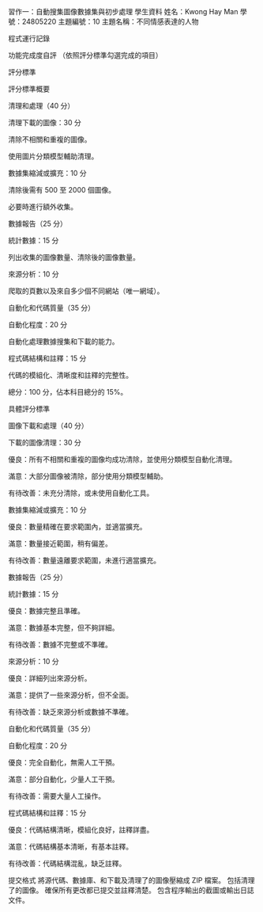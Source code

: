 習作一：自動搜集圖像數據集與初步處理
學生資料
姓名：Kwong Hay Man
學號：24805220
主題編號：10
主題名稱：不同情感表達的人物

程式運行記錄

功能完成度自評
（依照評分標準勾選完成的項目）


評分標準

評分標準概要

清理和處理（40 分）

清理下載的圖像：30 分

清除不相關和重複的圖像。

使用圖片分類模型輔助清理。

數據集縮減或擴充：10 分

清除後需有 500 至 2000 個圖像。

必要時進行額外收集。

數據報告（25 分）

統計數據：15 分

列出收集的圖像數量、清除後的圖像數量。

來源分析：10 分

爬取的頁數以及來自多少個不同網站（唯一網域）。

自動化和代碼質量（35 分）

自動化程度：20 分

自動化處理數據搜集和下載的能力。

程式碼結構和註釋：15 分

代碼的模組化、清晰度和註釋的完整性。



總分：100 分，佔本科目總分的 15%。

具體評分標準



圖像下載和處理（40 分）

下載的圖像清理：30 分

優良：所有不相關和重複的圖像均成功清除，並使用分類模型自動化清理。

滿意：大部分圖像被清除，部分使用分類模型輔助。

有待改善：未充分清除，或未使用自動化工具。

數據集縮減或擴充：10 分

優良：數量精確在要求範圍內，並適當擴充。

滿意：數量接近範圍，稍有偏差。

有待改善：數量遠離要求範圍，未進行適當擴充。


數據報告（25 分）

統計數據：15 分

優良：數據完整且準確。

滿意：數據基本完整，但不夠詳細。

有待改善：數據不完整或不準確。

來源分析：10 分

優良：詳細列出來源分析。

滿意：提供了一些來源分析，但不全面。

有待改善：缺乏來源分析或數據不準確。


自動化和代碼質量（35 分）

自動化程度：20 分

優良：完全自動化，無需人工干預。

滿意：部分自動化，少量人工干預。

有待改善：需要大量人工操作。

程式碼結構和註釋：15 分

優良：代碼結構清晰，模組化良好，註釋詳盡。

滿意：代碼結構基本清晰，有基本註釋。

有待改善：代碼結構混亂，缺乏註釋。


提交格式
將源代碼、數據庫、和下載及清理了的圖像壓縮成 ZIP 檔案。
包括清理了的圖像。
確保所有更改都已提交並註釋清楚。
包含程序輸出的截圖或輸出日誌文件。
